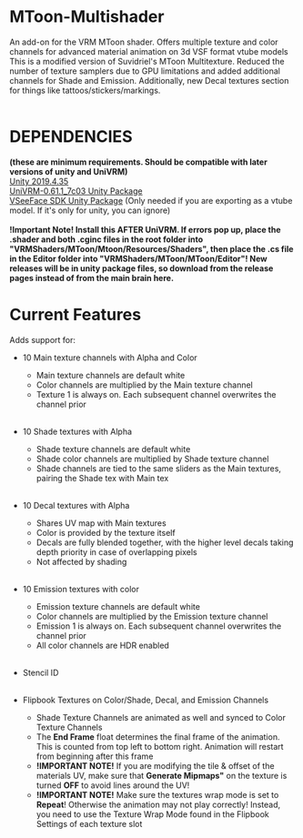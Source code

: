 # MToon-Multishader
An add-on for the VRM MToon shader. Offers multiple texture and color channels for advanced material animation on 3d VSF format vtube models <br>
This is a modified version of Suvidriel's MToon Multitexture. Reduced the number of texture samplers due to GPU limitations and added additional channels for Shade and Emission. Additionally, new Decal textures section for things like tattoos/stickers/markings. <br>
 <br>
# DEPENDENCIES
<b>(these are minimum requirements. Should be compatible with later versions of unity and UniVRM)</b> <br>
[Unity 2019.4.35](https://unity.com/releases/editor/archive) <br>
[UniVRM-0.61.1_7c03 Unity Package](https://github.com/vrm-c/UniVRM/releases/tag/v0.61.1) <br>
[VSeeFace SDK Unity Package](https://github.com/emilianavt/VSeeFaceSDK/releases) (Only needed if you are exporting as a vtube model. If it's only for unity, you can ignore) <br>
 <br>
 <b>!Important Note! Install this AFTER UniVRM. If errors pop up, place the .shader and both .cginc files in the root folder into "VRMShaders/MToon/Mtoon/Resources/Shaders", then place the .cs file in the Editor folder into "VRMShaders/MToon/MToon/Editor"! New releases will be in unity package files, so download from the release pages instead of from the main brain here.</b> <br>
# Current Features

Adds support for: <br>
* 10 Main texture channels with Alpha and Color <br>
	- Main texture channels are default white <br>
	- Color channels are multiplied by the Main texture channel <br>
	- Texture 1 is always on. Each subsequent channel overwrites the channel prior <br><br>
 
* 10 Shade textures with Alpha <br>
	- Shade texture channels are default white <br>
	- Shade color channels are multiplied by Shade texture channel <br>
	- Shade channels are tied to the same sliders as the Main textures, pairing the Shade tex with Main tex <br><br>
 
* 10 Decal textures with Alpha <br>
	- Shares UV map with Main textures <br>
	- Color is provided by the texture itself <br>
	- Decals are fully blended together, with the higher level decals taking depth priority in case of overlapping pixels <br>
	- Not affected by shading <br><br>
 
* 10 Emission textures with color <br>
	- Emission texture channels are default white <br>
	- Color channels are multiplied by the Emission texture channel <br>
	- Emission 1 is always on. Each subsequent channel overwrites the channel prior <br>
	- All color channels are HDR enabled <br><br>
 
* Stencil ID<br><br>

* Flipbook Textures on Color/Shade, Decal, and Emission Channels<br>
	- Shade Texture Channels are animated as well and synced to Color Texture Channels<br>
 	- The <b>End Frame</b> float determines the final frame of the animation. This is counted from top left to bottom right. Animation will restart from beginning after this frame<br>
	- <b>!IMPORTANT NOTE!</b> If you are modifying the tile & offset of the materials UV, make sure that <b>Generate Mipmaps"</b> on the texture is turned <b>OFF</b> to avoid lines around the UV!<br>
 	- <b>!IMPORTANT NOTE!</b> Make sure the textures wrap mode is set to <b>Repeat</b>! Otherwise the animation may not play correctly! Instead, you need to use the Texture Wrap Mode found in the Flipbook Settings of each texture slot<br>
